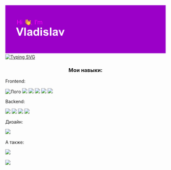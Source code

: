<img src="header.png" alt="Лого">
<a href="https://git.io/typing-svg"><img src="https://readme-typing-svg.herokuapp.com?font=Fira+Code&weight=700&duration=2500&pause=1000&color=F7F7F7&center=true&multiline=true&random=false&width=435&height=60&lines=My+name+is+Vladislav+%E2%9C%A8;I+develop+websites+and+bots" alt="Typing SVG" /></a>
<h3 align="center">Мои навыки:</h3>
<p>Frontend:</p>
<p>
  <img src="https://img.shields.io/badge/html5-%23E34F26.svg?style=for-the-badge&logo=html5&logoColor=white" alt="Лого">
  <img src="https://img.shields.io/badge/css3-%231572B6.svg?style=for-the-badge&logo=css3&logoColor=white">
  <img src="https://img.shields.io/badge/javascript-%23323330.svg?style=for-the-badge&logo=javascript&logoColor=%23F7DF1E">
  <img src="https://img.shields.io/badge/bootstrap-%238511FA.svg?style=for-the-badge&logo=bootstrap&logoColor=white">
  <img src="[https://img.shields.io/badge/vuejs-%2335495e.svg?style=for-the-badge&logo=vuedotjs&logoColor=%234FC08D](https://img.shields.io/badge/react-%2320232a.svg?style=for-the-badge&logo=react&logoColor=%2361DAFB)">
  <img src="https://img.shields.io/badge/vuejs-%2335495e.svg?style=for-the-badge&logo=vuedotjs&logoColor=%234FC08D">
</p>
<p>Backend:</p>
<p>
  <img src="https://img.shields.io/badge/php-%23777BB4.svg?style=for-the-badge&logo=php&logoColor=white">
  <img src="https://img.shields.io/badge/node.js-6DA55F?style=for-the-badge&logo=node.js&logoColor=white">
  <img src="https://img.shields.io/badge/express.js-%23404d59.svg?style=for-the-badge&logo=express&logoColor=%2361DAFB">
  <img src="https://img.shields.io/badge/MongoDB-%234ea94b.svg?style=for-the-badge&logo=mongodb&logoColor=white">
</p>
<p>Дизайн:</p>
<p>
  <img src="https://img.shields.io/badge/figma-%23F24E1E.svg?style=for-the-badge&logo=figma&logoColor=white">
</p>
<p>А также:</p>
<p>
  <img src="https://img.shields.io/badge/kotlin-%237F52FF.svg?style=for-the-badge&logo=kotlin&logoColor=white">
</p>
<img src="https://github-profile-summary-cards.vercel.app/api/cards/repos-per-language?username=Dmi3evVladislav&theme=dracula">




<!--
**Dmi3evVladislav/Dmi3evVladislav** is a ✨ _special_ ✨ repository because its `README.md` (this file) appears on your GitHub profile.

Here are some ideas to get you started:

- 🔭 I’m currently working on ...
- 🌱 I’m currently learning ...
- 👯 I’m looking to collaborate on ...
- 🤔 I’m looking for help with ...
- 💬 Ask me about ...
- 📫 How to reach me: ...
- 😄 Pronouns: ...
- ⚡ Fun fact: ...
-->
